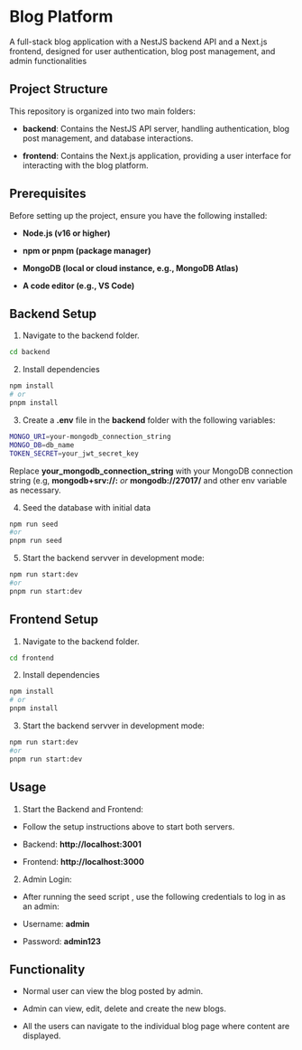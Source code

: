 # Blog Platform

A full-stack blog application with a NestJS backend API and a Next.js frontend, designed for user authentication, blog post management, and admin functionalities

## Project Structure

This repository is organized into two main folders: 

- **backend**: Contains the NestJS API server, handling authentication, blog post management, and database interactions.

- **frontend**: Contains the Next.js application, providing a user interface for interacting with the blog platform.

## Prerequisites

Before setting up the project, ensure you have the following installed:





- **Node.js (v16 or higher)**



- **npm or pnpm (package manager)**



- **MongoDB (local or cloud instance, e.g., MongoDB Atlas)**



- **A code editor (e.g., VS Code)**

## Backend Setup

1. Navigate to the backend folder.

```bash
cd backend
```

2. Install dependencies

```bash
npm install 
# or
pnpm install
```

3. Create a **.env** file in the **backend** folder with the following variables:

```bash
MONGO_URI=your-mongodb_connection_string
MONGO_DB=db_name
TOKEN_SECRET=your_jwt_secret_key
```
Replace **your_mongodb_connection_string** with your MongoDB connection string (e.g, **mongodb+srv://<username>:** *or* **mongodb://27017/** and other env variable as necessary.

4. Seed the database with initial data
```bash
npm run seed
#or
pnpm run seed
```

5. Start the backend servver in development mode:

```bash
npm run start:dev
#or
pnpm run start:dev
```

## Frontend Setup

1. Navigate to the backend folder.

```bash
cd frontend
```

2. Install dependencies

```bash
npm install 
# or
pnpm install
```

3. Start the backend servver in development mode:

```bash
npm run start:dev
#or
pnpm run start:dev
```

## Usage

1. Start the Backend and Frontend:

- Follow the setup instructions above to start both servers.

- Backend: **http://localhost:3001**

- Frontend: **http://localhost:3000**

2. Admin Login: 

- After running the seed script , use the following credentials to log in as an admin: 

- Username: **admin**
- Password: **admin123**

## Functionality
- Normal user can view the blog posted by admin.

- Admin can view, edit, delete and create the new blogs.

- All the users can navigate to the individual blog page where content are displayed.






